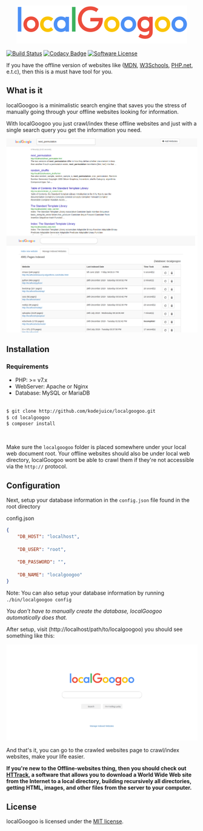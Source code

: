 <p align="center"> <img src="./assets/images/localGoogoo.png" alt="localGoogoo logo" border="0" /> </p>

[![Build Status](https://travis-ci.org/kodejuice/localGoogoo.svg?branch=master)](https://travis-ci.org/kodejuice/localGoogoo)
[![Codacy Badge](https://api.codacy.com/project/badge/Grade/32667e5ee1bd414c8e4837f096485997)](https://www.codacy.com/app/kodejuice/localGoogoo_2?utm_source=github.com&amp;utm_medium=referral&amp;utm_content=kodejuice/localGoogoo&amp;utm_campaign=Badge_Grade)
[![Software License](https://img.shields.io/badge/license-MIT-brightgreen.svg?style=flat)](LICENSE.md)


If you have the offline version of websites like ([MDN](https://developer.mozilla.org/), [W3Schools](https://w3schools.com/), [PHP.net](https://php.net/), e.t.c), then this is a must have tool for you.

## What is it

localGoogoo is a minimalistic search engine that saves you the stress of manually going through your offline websites looking for information.

With localGoogoo you just crawl/index these offline websites and just with a single search query you get the information you need.

![Search Results Page](./screenshots/results_page.png)
![Indexed Sites](./screenshots/indexed_sites.png)

## Installation

### Requirements
  * PHP: >= v7.x
  * WebServer: Apache or Nginx
  * Database: MySQL or MariaDB
<br><br>

```bash
$ git clone http://github.com/kodejuice/localgoogoo.git
$ cd localgoogoo
$ composer install
```
<br>

Make sure the `localgoogoo` folder is placed somewhere under your local web document root. Your offline websites should also be under local web directory, localGoogoo wont be able to crawl them if they're not accessible via the `http://` protocol.

Configuration
-------------

Next, setup your database information in the `config.json` file found in the root directory

config.json

```json
{
	"DB_HOST": "localhost",

	"DB_USER": "root",

	"DB_PASSWORD": "",

	"DB_NAME": "localgoogoo"
}

```

Note: You can also setup your database information by running `./bin/localgoogoo config`

_You don't have to manually create the database, localGoogoo automatically does that._

After setup, visit (http://localhost/path/to/localgoogoo) you should see something like this:

![Index Page](./screenshots/index_page.png)

And that's it, you can go to the crawled websites page to crawl/index websites, make your life easier.

**If you're new to the Offline-websites thing, then you should check out [HTTrack](https://www.httrack.com/), a software that allows you to download a World Wide Web site from the Internet to a local directory, building recursively all directories, getting HTML, images, and other files from the server to your computer.**

## License

localGoogoo is licensed under the [MIT license](https://opensource.org/licenses/MIT).

